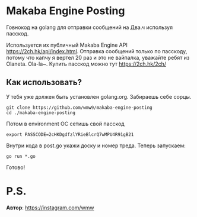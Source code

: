 # Makaba Engine Posting
Говнокод на golang для отправки сообщений на Два.ч используя пасскод.

Используется их публичный Makaba Engine API https://2ch.hk/api/index.html. Отправка сообщений только по пасскоду, потому что капчу я вертел 20 раз и это не вайпалка, уважайте ребят из Olaneta. Ola-la~. Купить пасскод можно тут https://2ch.hk/2ch/ 

## Как использовать?

У тебя уже должен быть установлен golang.org. Забираешь себе сорцы.
```
git clone https://github.com/wmw9/makaba-engine-posting
cd ./makaba-engine-posting
```

Потом в environment ОС сетишь свой пасскод

```
export PASSCODE=2cHKDgdfzlYRieBlcrQ7wMPU4R91gB21
```
Внутри кода в post.go укажи доску и номер треда. Теперь запускаем:

```
go run *.go
```
Готово!

# P.S.

**Автор**: https://instagram.com/wmw

